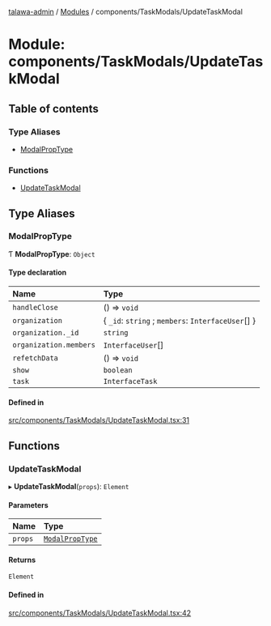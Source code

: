 [talawa-admin](../README.md) / [Modules](../modules.md) / components/TaskModals/UpdateTaskModal

# Module: components/TaskModals/UpdateTaskModal

## Table of contents

### Type Aliases

- [ModalPropType](components_TaskModals_UpdateTaskModal.md#modalproptype)

### Functions

- [UpdateTaskModal](components_TaskModals_UpdateTaskModal.md#updatetaskmodal)

## Type Aliases

### ModalPropType

Ƭ **ModalPropType**: `Object`

#### Type declaration

| Name | Type |
| :------ | :------ |
| `handleClose` | () =\> `void` |
| `organization` | \{ `_id`: `string` ; `members`: `InterfaceUser`[]  \} |
| `organization._id` | `string` |
| `organization.members` | `InterfaceUser`[] |
| `refetchData` | () =\> `void` |
| `show` | `boolean` |
| `task` | `InterfaceTask` |

#### Defined in

[src/components/TaskModals/UpdateTaskModal.tsx:31](https://github.com/chandel-aman/talawa-admin/blob/8321f36/src/components/TaskModals/UpdateTaskModal.tsx#L31)

## Functions

### UpdateTaskModal

▸ **UpdateTaskModal**(`props`): `Element`

#### Parameters

| Name | Type |
| :------ | :------ |
| `props` | [`ModalPropType`](components_TaskModals_UpdateTaskModal.md#modalproptype) |

#### Returns

`Element`

#### Defined in

[src/components/TaskModals/UpdateTaskModal.tsx:42](https://github.com/chandel-aman/talawa-admin/blob/8321f36/src/components/TaskModals/UpdateTaskModal.tsx#L42)
